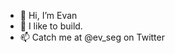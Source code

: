 - 👋 Hi, I’m Evan
- 👀 I like to build.
- 📫 Catch me at @ev_seg on Twitter

<!---
segaul/segaul is a ✨ special ✨ repository because its `README.md` (this file) appears on your GitHub profile.
You can click the Preview link to take a look at your changes.
--->
